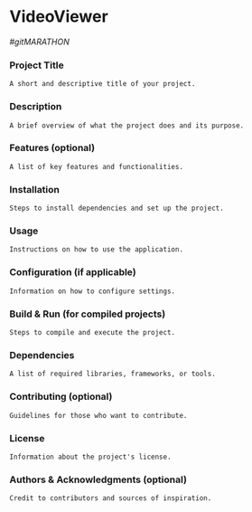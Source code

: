 # VideoViewer
_#gitMARATHON_

### Project Title

    A short and descriptive title of your project.

### Description

    A brief overview of what the project does and its purpose.

### Features (optional)

    A list of key features and functionalities.

### Installation

    Steps to install dependencies and set up the project.

### Usage

    Instructions on how to use the application.

### Configuration (if applicable)

    Information on how to configure settings.

### Build & Run (for compiled projects)

    Steps to compile and execute the project.

### Dependencies

    A list of required libraries, frameworks, or tools.

### Contributing (optional)

    Guidelines for those who want to contribute.

### License

    Information about the project's license.

### Authors & Acknowledgments (optional)

    Credit to contributors and sources of inspiration.
